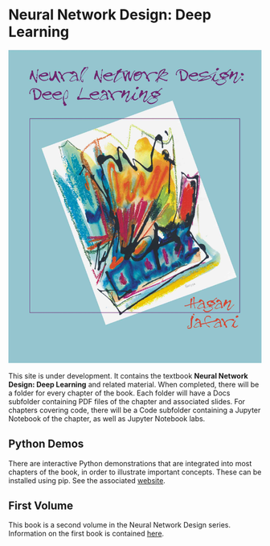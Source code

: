 # Neural Network Design: Deep Learning

![](FrontCoverSmall.jpg)

This site is under development. It contains the textbook **Neural Network Design: Deep Learning** and related material. When completed, there will be a folder for every chapter of the book. Each folder will have a Docs subfolder containing PDF files of the chapter and associated slides. For chapters covering code, there will be a Code subfolder containing a Jupyter Notebook of the chapter, as well as Jupyter Notebook labs.

## Python Demos
There are interactive Python demonstrations that are integrated into most chapters of the book, in order to illustrate important concepts. These can be installed using pip. See the associated [website](https://pypi.org/project/nndesigndemos/).

## First Volume
This book is a second volume in the Neural Network Design series. Information on the first book is contained [here](https://hagan.okstate.edu/nnd.html).
